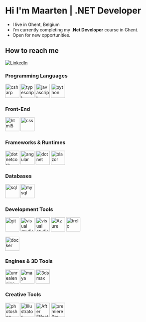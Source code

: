 # Hi I'm Maarten | **.NET Developer**
- I live in Ghent, Belgium
- I'm currently completing my **.Net Developer** course in Ghent.
- Open for new opportunities.

## How to reach me
[![LinkedIn](https://img.shields.io/badge/LinkedIn-blue?logo=linkedin&logoColor=white)](https://www.linkedin.com/in/maartenvanrooy)

<!--
**mtn-code/mtn-code** is a ✨ _special_ ✨ repository because its `README.md` (this file) appears on your GitHub profile.

Here are some ideas to get you started:

- 🌱 I’m currently learning ...
- 👯 I’m looking to collaborate on ...
- 🤔 I’m looking for help with ...
- 💬 Ask me about ...
- 📫 How to reach me: ...
- 😄 Pronouns: ...
- ⚡ Fun fact: ...
-->

### Programming Languages
<p>
              <img src="https://cdn.jsdelivr.net/gh/devicons/devicon@latest/icons/csharp/csharp-original.svg" alt="csharp" width="45" height="45"/>
 <img src="https://cdn.jsdelivr.net/gh/devicons/devicon@latest/icons/typescript/typescript-original.svg" alt="typescript" width="45" height="45"/>
            <img src="https://cdn.jsdelivr.net/gh/devicons/devicon@latest/icons/javascript/javascript-original.svg" alt="javascript" width="45" height="45" />
            <img src="https://cdn.jsdelivr.net/gh/devicons/devicon@latest/icons/python/python-original-wordmark.svg" alt="python" width="45" height="45" />
</p>

### Front-End
<p>
<img src="https://cdn.jsdelivr.net/gh/devicons/devicon@latest/icons/html5/html5-original-wordmark.svg" alt="html5" width="45" height="45"/>
 <img src="https://cdn.jsdelivr.net/gh/devicons/devicon@latest/icons/css3/css3-original-wordmark.svg" alt="css" width="45" height="45"/>
</p>

### Frameworks & Runtimes
  <p>
    <img src="https://cdn.jsdelivr.net/gh/devicons/devicon@latest/icons/dotnetcore/dotnetcore-original.svg" alt="dotnetcore" width="45" height="45"/>
    <img src="https://cdn.jsdelivr.net/gh/devicons/devicon@latest/icons/angular/angular-original.svg" alt="angular" width="45" height="45" />
    <img src="https://cdn.jsdelivr.net/gh/devicons/devicon@latest/icons/dot-net/dot-net-original-wordmark.svg" alt="dotnet" width="45" height="45"/>
<img src="https://cdn.jsdelivr.net/gh/devicons/devicon@latest/icons/blazor/blazor-original.svg"  alt="blazor" width="45" height="45" />          
    </p>
    
    
  ### Databases
 <p><img src="https://cdn.jsdelivr.net/gh/devicons/devicon@latest/icons/microsoftsqlserver/microsoftsqlserver-original-wordmark.svg" alt="sql" width="45" height="45"/>       
<img src="https://cdn.jsdelivr.net/gh/devicons/devicon@latest/icons/mysql/mysql-original-wordmark.svg" alt="mysql" width="45" height="45" /></p>  

### Development Tools 
 <p><img src="https://cdn.jsdelivr.net/gh/devicons/devicon@latest/icons/git/git-original-wordmark.svg" alt="git" width="45" height="45"/>
<img src="https://cdn.jsdelivr.net/gh/devicons/devicon@latest/icons/visualstudio/visualstudio-original.svg" alt="visual studio" width="45" height="45" />
<img src="https://cdn.jsdelivr.net/gh/devicons/devicon@latest/icons/vscode/vscode-original.svg" alt="visual studio code" width="45" height="45" />   
<img src="https://cdn.jsdelivr.net/gh/devicons/devicon@latest/icons/azure/azure-original-wordmark.svg" alt="Azure" width="45" height="45" />
<img src="https://cdn.jsdelivr.net/gh/devicons/devicon@latest/icons/trello/trello-original.svg" alt="trello" width="45" height="45"/></p>
<img src="https://cdn.jsdelivr.net/gh/devicons/devicon@latest/icons/docker/docker-original-wordmark.svg" alt="docker" width="45" height="45"/>
          

### Engines & 3D Tools
  <p><img src="https://cdn.jsdelivr.net/gh/devicons/devicon@latest/icons/unrealengine/unrealengine-original-wordmark.svg" alt="unrealengine" width="45" height="45"/>  
  <img src="https://cdn.jsdelivr.net/gh/devicons/devicon@latest/icons/maya/maya-original-wordmark.svg"  alt="maya" width="45" height="45"/>  
  <img src="https://cdn.jsdelivr.net/gh/devicons/devicon@latest/icons/threedsmax/threedsmax-original.svg" alt="3dsmax" width="45" height="45"/></p>

### Creative Tools
<p><img src="https://cdn.jsdelivr.net/gh/devicons/devicon@latest/icons/photoshop/photoshop-original.svg" alt="photoshop" width="45" height="45"/>
<img src="https://cdn.jsdelivr.net/gh/devicons/devicon@latest/icons/illustrator/illustrator-plain.svg" alt="Illustrator" width="45" height="45"/>
<img src="https://cdn.jsdelivr.net/gh/devicons/devicon@latest/icons/aftereffects/aftereffects-original.svg" alt="After Effects" width="45" height="45"/>        
<img src="https://cdn.jsdelivr.net/gh/devicons/devicon@latest/icons/premierepro/premierepro-original.svg" alt="premierePro" width="45" height="45" />
</p>
